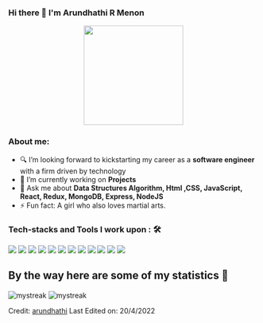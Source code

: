 ### Hi there 👋 I'm Arundhathi R Menon


  
<p align="center">
    <img width="200" src="https://camo.githubusercontent.com/6f5e3ead776bc722fbfc3da2c8b1454a7a5f27a07b34c0ced075f90a6c25a3be/68747470733a2f2f6d69726f2e6d656469756d2e636f6d2f6d61782f313630302f302a4b32574c4d5445784c79696461374f522e676966">
</p>

### About me: 


- 🔍 I’m looking forward to kickstarting my career as a <strong>software engineer</strong> with a firm driven by technology 
- 🌱 I’m currently working on <strong>Projects</strong>
- 💬 Ask me about <strong>Data Structures Algorithm, Html ,CSS, JavaScript, React, Redux, MongoDB, Express, NodeJS</strong>
- ⚡ Fun fact: A girl who also loves martial arts.

### Tech-stacks and Tools I work upon : 🛠
	 
 <img src="https://img.shields.io/badge/html5%20-%23E34F26.svg?&style=for-the-badge&logo=html5&logoColor=white"/> <img src="https://img.shields.io/badge/css3%20-%231572B6.svg?&style=for-the-badge&logo=css3&logoColor=white"/> <img src="https://img.shields.io/badge/javascript%20-sandybrown?&style=for-the-badge&logo=javascript&logoColor=white"/> <img src="https://img.shields.io/badge/react%20-%2320232a.svg?&style=for-the-badge&logo=react&logoColor=%2361DAFB"/> <img src="https://img.shields.io/badge/redux%20-%2320232a.svg?&style=for-the-badge&logo=redux&logoColor=%2361DAFB"/> <img src="https://img.shields.io/badge/chakraui%20-%23E34F26.svg?&style=for-the-badge&logo=chakraui&logoColor=mediumturquoise"/> <img src="http://img.shields.io/badge/-Express.js%20-green?style=for-the-badge&logo=Express.js&logoColor=white"/> <img src="http://img.shields.io/badge/-Node.js%20-white?style=for-the-badge&logo=Node.js&logoColor=green"/>  <img src="http://img.shields.io/badge/-Mongodb%20-%23323330.svg?style=for-the-badge&logo=Mongodb&logoColor=green"> <img src="https://img.shields.io/badge/postman%20-orange?&style=for-the-badge&logo=postman&logoColor=white"/> <img src="https://img.shields.io/badge/github%20-white?&style=for-the-badge&logo=github&logoColor=black"/>
 <img src="http://img.shields.io/badge/-VS%20Code-000000?style=for-the-badge&logo=Visual-studio-code&logoColor=blue"/>





## By the way here are some of my statistics 🚀
<!-- ![Arundhathi's github stats](https://github-readme-stats.vercel.app/api?username=arundhathi6&show_icons=true&theme=tokyonight) -->
<!-- <img src="https://github-readme-streak-stats.herokuapp.com/?user=arundhathi6&theme=tokyonight" alt="mystreak"/> -->
<img  align="center" src="https://github-readme-stats.vercel.app/api?username=arundhathi6&show_icons=true&theme=tokyonight" alt="mystreak"/>
<img  align="center" src="https://github-readme-stats.vercel.app/api/top-langs/?username=arundhathi6&theme=tokyonight&layout=compact" alt="mystreak"/>
<!-- ![Arundhathi's Top Langs](https://github-readme-stats.vercel.app/api/top-langs/?username=arundhathi6&theme=tokyonight&layout=compact) -->

<br>

Credit: [arundhathi](https://github.com/arundhathi6)
Last Edited on: 20/4/2022

